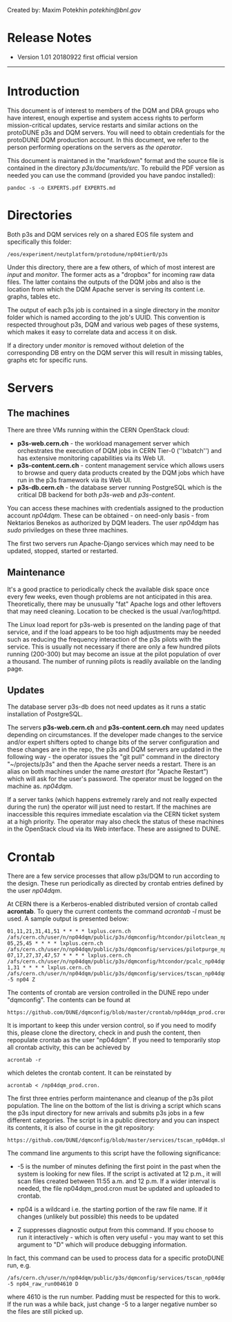 Created by: Maxim Potekhin        _potekhin@bnl.gov_

# Release Notes

* Version 1.01 20180922 first official version

---

# Introduction

This document is of interest to members of the DQM and DRA
groups who have interest, enough expertise and system access rights
to perform mission-critical updates, service restarts and similar actions
on the protoDUNE p3s and DQM servers. You will need to obtain
credentials for the protoDUNE DQM production account. In this document,
we refer to the person performing operations on the servers as
*the operator*.

This document is maintaned in the "markdown" format and the source file
is contained in the directory *p3s/documents/src*. To rebuild the PDF
version as needed you can use the command (provided you have pandoc
installed):

```
pandoc -s -o EXPERTS.pdf EXPERTS.md
```

# Directories

Both p3s and DQM services rely on a shared EOS file system
and specifically this folder:
```
/eos/experiment/neutplatform/protodune/np04tier0/p3s
```

Under this directory, there are a few others, of which of most
interest are *input* and *monitor*. The former acts as a "dropbox"
for incoming raw data files. The latter contains the outputs
of the DQM jobs and also is the location from which the DQM
Apache server is serving its content i.e. graphs, tables etc.

The output of each p3s job is contained in a single directory
in the *monitor* folder which is named according to the job's
UUID. This convention is respected throughout p3s, DQM and
various web pages of these systems, which makes it easy to
correlate data and access it on disk.

If a directory under *monitor* is removed without deletion of
the corresponding DB entry on the DQM server this will result
in missing tables, graphs etc for specific runs.

# Servers

## The machines
There are three VMs running within the CERN OpenStack cloud:

* **p3s-web.cern.ch** - the workload management server which orchestrates the execution of DQM jobs in CERN Tier-0 (''lxbatch'') and has extensive monitoring capabilities via its Web UI.
* **p3s-content.cern.ch** - content management service which allows users to browse and query data products created by the DQM jobs which have run in the p3s framework via its Web UI.
* **p3s-db.cern.ch** - the database server running PostgreSQL which is the critical DB backend for both *p3s-web* and *p3s-content*.

You can access these machines with credentials assigned to the production account *np04dqm*. These can be obtained -  on need-only basis - from Nektarios Benekos
as authorized by DQM leaders. The user *np04dqm* has *sudo* priviledges on these three machines.

The first two servers run Apache-Django services which may need to be updated, stopped, started or restarted.

## Maintenance

It's a good practice to periodically check the available disk space once every few weeks, even though
problems are not anticipated in this area. Theoretically, there may be unusually "fat" Apache logs
and other leftovers that may need cleaning. Location to be checked is the usual /var/log/httpd.

The Linux load report for p3s-web is presented on the
landing page of that service, and if the load appears to be too high adjustments may be needed such
as reducing the frequency interaction of the p3s pilots with the service. This is usually not necessary
if there are only a few hundred pilots running (200-300) but may become an issue at the pilot population
of over a thousand. The number of running pilots is readily available on the landing page.

## Updates

The database server p3s-db does not need updates as it runs a static installation of PostgreSQL.

The servers **p3s-web.cern.ch** and  **p3s-content.cern.ch** may need updates depending on
circumstances. If the developer made changes to the service and/or expert shifters opted to change
bits of the server configuration and these changes are in the repo, the p3s and DQM servers are updated
in the following way - the operator issues the "git pull" command in the directory "~/projects/p3s"
and then the Apache server needs a restart. There is an alias on both machines under the
name *arestart* (for "Apache Restart") which will ask for the user's password.
The operator must be logged on the machine as. *np04dqm*.

If a server tanks (which happens extremely rarely and not really expected during the run) the operator
will just need to restart. If the machines are inaccessible this requires immediate escalation
via the CERN ticket system at a high priority. The operator may also check the status of these machines
in the OpenStack cloud via its Web interface. These are assigned to DUNE.

# Crontab

There are a few service processes that allow p3s/DQM to run according to the design. These run
periodically as directed by crontab entries defined by the user *np04dqm*.

At CERN there is a Kerberos-enabled distributed version of crontab called **acrontab**. To query
the current contents the command *acrontab -l* must be used. A sample output is presented below:

```
01,11,21,31,41,51 * * * * lxplus.cern.ch /afs/cern.ch/user/n/np04dqm/public/p3s/dqmconfig/htcondor/pilotclean_np04dqm.sh
05,25,45 * * * * lxplus.cern.ch /afs/cern.ch/user/n/np04dqm/public/p3s/dqmconfig/services/pilotpurge_np04dqm.sh
07,17,27,37,47,57 * * * * lxplus.cern.ch /afs/cern.ch/user/n/np04dqm/public/p3s/dqmconfig/htcondor/pcalc_np04dqm.sh
1,31 * * * * lxplus.cern.ch /afs/cern.ch/user/n/np04dqm/public/p3s/dqmconfig/services/tscan_np04dqm.sh -5 np04 Z
```

The contents of crontab are version controlled in the DUNE repo under "dqmconfig". The contents can be found
at
```
https://github.com/DUNE/dqmconfig/blob/master/crontab/np04dqm_prod.cron
```

It is important to keep this under version control, so if you need to modify this, please clone the directory,
check in and push the content, then repopulate crontab as the user "np04dqm". If you need to temporarily
stop all crontab activity, this can be achieved by
```
acrontab -r
```
which deletes the crontab content. It can be reinstated by
```
acrontab < /np04dqm_prod.cron.
```

The first three entries perform maintenance and cleanup of the p3s pilot population. The line on the bottom of the list
is driving a script which scans the p3s input directory for new arrivals and submits p3s jobs in a few different categories.
The script is in a public directory and you can inspect its contents, it is also of course in the git
repository:

```
https://github.com/DUNE/dqmconfig/blob/master/services/tscan_np04dqm.sh
```

The command line arguments to this script have the following significance:

* -5 is the number of minutes defining the first point in the past when the system is looking
for new files. If the script is activated at 12 p.m., it will scan files created between 11:55 a.m. and
12 p.m. If a wider interval is needed, the file np04dqm_prod.cron must be updated and uploaded to crontab.

* np04 is a wildcard i.e. the starting portion of the raw file name. If it changes (unlikely but possible)
this needs to be updated

* Z suppresses diagnostic output from this command. If you choose to run it interactively - which is often
very useful - you may want to set this argument to "D" which will produce debugging information.


In fact, this command can be used to process data for a specific protoDUNE run, e.g.
```
/afs/cern.ch/user/n/np04dqm/public/p3s/dqmconfig/services/tscan_np04dqm.sh -5 np04_raw_run004610 D
```

where 4610 is the run number. Padding must be respected for this to work. If the run was a while
back, just change -5 to a larger negative number so the files are still picked up.
